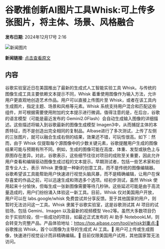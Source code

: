 # ​谷歌推创新AI图片工具Whisk:可上传多张图片，将主体、场景、风格融合

**发布日期**: 2024年12月17号 2:16

![新闻图片](https://upload.chinaz.com/2024/1217/6387002711224879051762059.png)

**新闻链接**: [点击查看原文](https://www.aibase.com/zh/news/14012)

## 内容

谷歌实验室近日在美国推出了最新的生成式人工智能实验工具 Whisk。与传统的图像生成工具主要依赖文本提示不同，Whisk 着重使用图像作为输入方法，允许用户更直观地创造艺术作品。用户可以直接上传图片至 Whisk，或者在该工具内生成图片，指定主题、场景和风格等元素。Whisk 系统支持用户混合和匹配这些组件，并可根据需要使用附加的文本提示进行微调。值得注意的是，在后台，谷歌的语言模型（可能是最近发布的 Gemini2.0Flash）会自动生成输入图像的详细描述。这些描述将输入到谷歌最新的图像生成模型 Imagen3中，从而捕捉主体的本质特征，而不是创造出完全相同的复制品。AIbase进行了多次测试，上传了左侧的三张图片，就可以融合生成右侧的结果，效果还不错，可玩性很高。如下：然而，由于 Whisk 仅提取每个源图像中的少数关键元素，谷歌提醒用户生成的图像结果可能与预期有所不同。例如，生成的图像可能在高度、体重、发型或肤色上与原图存在差异。对此，谷歌表示，这些细节往往对项目的成败至关重要，因此允许用户查看和编辑驱动图像生成过程的文本提示。早期测试者，包括一些艺术家和创意专业人士，表示 Whisk 更像是一种新的创意工具，而不是传统的图像编辑器。谷歌希望该工具能帮助用户快速进行视觉头脑风暴，而不是精确编辑，让用户在保存喜爱的作品之前，可以迅速生成和筛选多个选项。经初步测试，虽然 Whisk 使用起来十分愉快，但每生成一张新图像需要等待几秒钟。这些延迟可能是由于高流量造成的，用户们纷纷涌入体验这一新工具。目前，Whisk 仅对美国用户开放，用户可以在 labs.google/whisk 免费尝试并分享反馈。至于其他国家的用户，则暂时无法访问这一工具。Whisk 隶属于谷歌实验室，这是谷歌测试其 AI 项目的试验场，包括 Gemini、Imagen 以及最新的视频模型 Veo2等。虽然大多数项目仍处于实验阶段，但一些成功的项目，如最近正式发布的 AI 助手 NotebookLM，则会转变为完整产品。产品体验地址：https://top.aibase.com/tool/whisk划重点:🌟 谷歌推出 Whisk，首个以图像为主导的生成式 AI 工具。🎨 用户可上传或生成图像，快速进行视觉设计而非精确编辑。🚫 目前仅限美国用户试用，其他国家暂无法访问。
